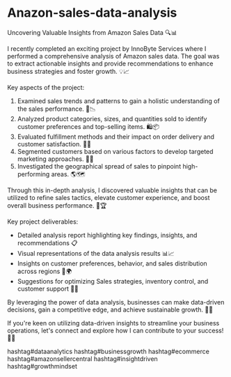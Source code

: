 # Anazon-sales-data-analysis


Uncovering Valuable Insights from Amazon Sales Data 🔍📊

I recently completed an exciting project by InnoByte Services where I performed a comprehensive analysis of Amazon sales data. The goal was to extract actionable insights and provide recommendations to enhance business strategies and foster growth. 💡📈

Key aspects of the project:

1. Examined sales trends and patterns to gain a holistic understanding of the sales performance. 📅📉
2. Analyzed product categories, sizes, and quantities sold to identify customer preferences and top-selling items. 🛍️📦
3. Evaluated fulfillment methods and their impact on order delivery and customer satisfaction. 🚚✅
4. Segmented customers based on various factors to develop targeted marketing approaches. 🎯👥
5. Investigated the geographical spread of sales to pinpoint high-performing areas. 🌎🗺️

Through this in-depth analysis, I discovered valuable insights that can be utilized to refine sales tactics, elevate customer experience, and boost overall business performance. 💪🏆

Key project deliverables:
- Detailed analysis report highlighting key findings, insights, and recommendations 📋
- Visual representations of the data analysis results 📊📈
- Insights on customer preferences, behavior, and sales distribution across regions 🛒🌍
- Suggestions for optimizing Sales strategies, inventory control, and customer support 🎯📝

By leveraging the power of data analysis, businesses can make data-driven decisions, gain a competitive edge, and achieve sustainable growth. 🚀💸

If you're keen on utilizing data-driven insights to streamline your business operations, let's connect and explore how I can contribute to your success! 🤝💡

hashtag#dataanalytics hashtag#businessgrowth hashtag#ecommerce hashtag#amazonsellercentral hashtag#insightdriven hashtag#growthmindset
